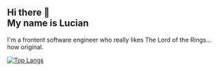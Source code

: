 ## Hi there 👋 <br> My name is Lucian

I'm a frontent software engineer who really likes The Lord of the Rings... how original.

[![Top Langs](https://github-readme-stats.vercel.app/api/top-langs/?username=missingcurlybracket&hide=html,jupyter%20notebook,cmake&theme=tokyonight&title_color=38BDAE)](https://github.com/anuraghazra/github-readme-stats)
